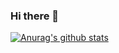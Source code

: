 ### Hi there 👋






[![Anurag's github stats](https://github-readme-stats.vercel.app/api?username=nalberthy)](https://github.com/anuraghazra/github-readme-stats)






<!--
**nalberthy/nalberthy** is a ✨ _special_ ✨ repository because its `README.md` (this file) appears on your GitHub profile.

Here are some ideas to get you started:

- 🔭 I’m currently working on ...
- 🌱 I’m currently learning ...
- 👯 I’m looking to collaborate on ...
- 🤔 I’m looking for help with ...
- 💬 Ask me about ...
- 📫 How to reach me: ...
- 😄 Pronouns: ...
- ⚡ Fun fact: ...
-->
